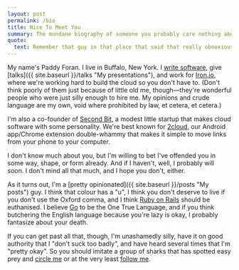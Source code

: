 ```yaml
---
layout: post
permalink: /bio
title: Nice To Meet You
summary: The mundane biography of someone you probably care nothing about.
quote:
  text: Remember that guy in that place that said that really obnoxious thing that probably offended you? That was me.
---
```


My name's Paddy Foran. I live in Buffalo, New York. I [write software](https://github.com/paddyforan "My Github Repository"), 
give [talks]({{ site.baseurl }}/talks "My presentations"), and work for [Iron.io](http://www.iron.io "Iron.io"), 
where we're working hard to build the cloud so you don't have to. (Don't think poorly of them just because of 
little old me, though&mdash;they're wonderful people who were just silly enough to hire me. My opinions and crude language 
are my own, void where prohibited by law, et cetera, et cetera.)

I'm also a co-founder of [Second Bit](http://www.secondbit.org "Second Bit"), a modest little startup that makes cloud software 
with some personality. We're best known for [2cloud](http://www.2cloud.org "2cloud"), our Android app/Chrome extension double-whammy 
that makes it simple to move links from your phone to your computer.

I don't know much about you, but I'm willing to bet I've offended you in some way, shape, or form already. And if I haven't, 
well, I probably will soon. I don't mind all that much, and I hope you don't, either.

As it turns out, I'm a [pretty opinionated]({{ site.baseurl }}/posts "My posts") guy. I think that colour has a &quot;u&quot;, 
I think you don't deserve to live if you don't use the Oxford comma, and I think [Ruby on Rails](http://www.rubyonrails.org "The biggest piece of bloat ever") 
should be euthanised. I believe [Go](http://www.golang.org "The Jesus language") to be the One True Language, and if you think 
butchering the English language because you're lazy is okay, I probably fantasize about your death.

If you can get past all that, though, I'm unashamedly silly, have it on good authority that I &quot;don't suck too badly&quot;, and 
have heard several times that I'm &quot;pretty okay&quot;. So you should imitate a group of sharks that has spotted easy prey and 
[circle me](http://profiles.google.com/foran.paddy "My Google+ account") or at the very least [follow me](http://www.twitter.com/paddyforan "My Twitter account").
